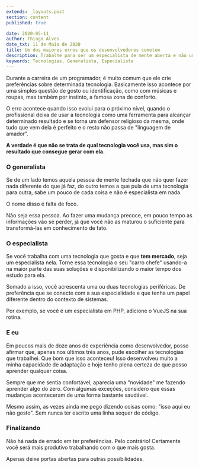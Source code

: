 ```yaml
---
extends: _layouts.post
section: content
published: true

date: 2020-05-11
author: Thiago Alves
date_txt: 11 de Maio de 2020
title: Um dos maiores erros que os desenvolvedores cometem
description: Trabalhe para ser um especialista de mente aberta e não um defensor de tecnologia e, muito menos, um generalista. 
keywords: Tecnologias, Generalista, Especialista
---
```


Durante a carreira de um programador, é muito comum que ele crie preferências sobre determinada tecnologia. Basicamente isso acontece por uma simples questão de gosto ou identificação, como com músicas e roupas, mas também por instinto, a famosa zona de conforto.

O erro acontece quando isso evolui para o próximo nível, quando o profissional deixa de usar a tecnologia como uma ferramenta para alcançar determinado resultado e se torna um defensor religioso da mesma, onde tudo que vem dela é perfeito e o resto não passa de "linguagem de amador".

**A verdade é que não se trata de qual tecnologia você usa, mas sim o resultado que consegue gerar com ela.** 

### O generalista

Se de um lado temos aquela pessoa de mente fechada que não quer fazer nada diferente do que já faz, do outro temos a que pula de uma tecnologia para outra, sabe um pouco de cada coisa e não é especialista em nada. 

O nome disso é falta de foco. 

Não seja essa pessoa. Ao fazer uma mudança precoce, em pouco tempo as informações vão se perder, já que você não as maturou o suficiente para transformá-las em conhecimento de fato.

### O especialista

Se você trabalha com uma tecnologia que gosta e que **tem mercado**, seja um especialista nela. Torne essa tecnologia o seu "carro chefe" usando-a na maior parte das suas soluções e disponibilizando o maior tempo dos estudo para ela.

Somado a isso, você acrescenta uma ou duas tecnologias periféricas. De preferência que se conecte com a sua especialidade e que tenha um papel diferente dentro do contexto de sistemas.

Por exemplo, se você é um especialista em PHP, adicione o VueJS na sua rotina.

### E eu

Em poucos mais de doze anos de experiência como desenvolvedor, posso afirmar que, apenas nos últimos três anos, pude escolher as tecnologias que trabalhei. Que bom que isso aconteceu! Isso desenvolveu muito a minha capacidade de adaptação e hoje tenho plena certeza de que posso aprender qualquer coisa.

Sempre que me sentia confortável, aparecia uma "novidade" me fazendo aprender algo do zero. Com algumas exceções, considero que essas mudanças aconteceram de uma forma bastante saudável.

Mesmo assim, as vezes ainda me pego dizendo coisas como: "isso aqui eu não gosto". Sem nunca ter escrito uma linha sequer de código.

### Finalizando

Não há nada de errado em ter preferências. Pelo contrário! Certamente você será mais produtivo trabalhando com o que mais gosta. 

Apenas deixe portas abertas para outras possibilidades.
